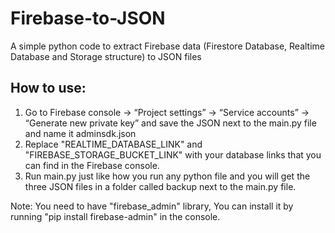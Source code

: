 # Firebase-to-JSON
A simple python code to extract Firebase data (Firestore Database, Realtime Database and Storage structure) to JSON files

## How to use:
1. Go to Firebase console → “Project settings” → “Service accounts” → “Generate new private key” and save the JSON next to the main.py file and name it adminsdk.json
2. Replace "REALTIME_DATABASE_LINK" and "FIREBASE_STORAGE_BUCKET_LINK" with your database links that you can find in the Firebase console.
3. Run main.py just like how you run any python file and you will get the three JSON files in a folder called backup next to the main.py file.

Note: You need to have "firebase_admin" library, You can install it by running "pip install firebase-admin" in the console.

